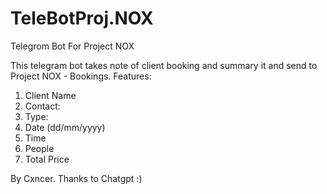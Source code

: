 # TeleBotProj.NOX
Telegrom Bot For Project NOX

This telegram bot takes note of client booking and summary it and send to Project NOX - Bookings.
Features:
  1.  Client Name
  2.  Contact:
  3.  Type:
  4.  Date (dd/mm/yyyy)
  5.  Time
  6.  People
  7.  Total Price

By Cxncer. Thanks to Chatgpt :)
